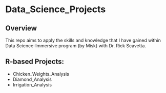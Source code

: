 # Data_Science_Projects

## Overview 
This repo aims to apply the skills and knowledge that I have gained within Data Science-Immersive program (by Misk) with Dr. Rick Scavetta.

## R-based Projects:
- Chicken_Weights_Analysis
- Diamond_Analysis
- Irrigation_Analysis

